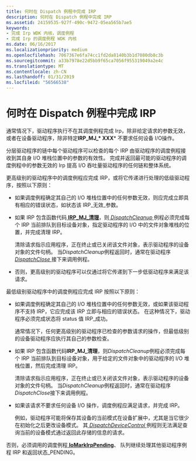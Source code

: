 ```yaml
---
title: 何时在 Dispatch 例程中完成 IRP
description: 何时在 Dispatch 例程中完成 IRP
ms.assetid: 24159535-927f-490c-9472-05ea565b7ae5
keywords:
- 完成 Irp WDK 内核，调度例程
- 完成 Irp 的调度例程 WDK 内核
ms.date: 06/16/2017
ms.localizationpriority: medium
ms.openlocfilehash: 7067367e6fa74cc1fd2da8140b3b1d7080db8c3b
ms.sourcegitcommit: a33b7978e22d5bb9f65ca7056f955319049a2e4c
ms.translationtype: MT
ms.contentlocale: zh-CN
ms.lasthandoff: 01/31/2019
ms.locfileid: "56566538"
---
```

# <a name="when-to-complete-an-irp-in-a-dispatch-routine"></a>何时在 Dispatch 例程中完成 IRP





通常情况下，驱动程序执行不在其调度例程完成 Irp，除非给定请求的参数无效，或者在设备驱动程序，除非特定**IRP\_MJ\_* XXX*** 不要求任何设备 I/O操作。

分层驱动程序的链中每个驱动程序可以检查的每个 IRP 由驱动程序的调度例程接收到其自身 I/O 堆栈位置中的参数的有效性。 完成并返回最可能的驱动程序的调度例程中的参数无效的 Irp 提高 I/O 吞吐量驱动程序的任何链和整体系统。

更高级别的驱动程序中的调度例程应完成 IRP，或将它传递进行处理的低级驱动程序，按照以下原则：

-   如果调度例程确定其自己的 I/O 堆栈位置中的任何参数无效，则应完成立即具有相应的错误状态，如状态该 IRP\_无效\_参数。

-   如果 IRP 包含函数代码[ **IRP\_MJ\_清理**](https://msdn.microsoft.com/library/windows/hardware/ff550718)，则[ *DispatchCleanup* ](https://docs.microsoft.com/windows-hardware/drivers/ddi/content/wdm/nc-wdm-driver_dispatch)例程必须完成每个 IRP 当前排队到目标设备对象，指定驱动程序的 I/O 中的文件对象堆栈的位置，并完成清理 IRP。

    清除请求指示应用程序，正在终止或已关闭该文件对象，表示驱动程序的设备对象的文件句柄。 当*DispatchCleanup*例程返回时，通常在驱动程序[ *DispatchClose* ](https://docs.microsoft.com/windows-hardware/drivers/ddi/content/wdm/nc-wdm-driver_dispatch)接下来调用例程。

-   否则，更高级别的驱动程序可以仅通过将它传递到下一步低驱动程序来满足该请求。

最低级别驱动程序中的调度例程应完成 IRP 按照以下原则：

-   如果调度例程确定其自己的 I/O 堆栈位置中的任何参数无效，或如果该驱动程序不支持 IRP，它应完成该 IRP 立即与相应的错误状态。 在这种情况下，驱动程序必须完成状态将 status 值 IRP\_成功。

    通常情况下，任何更高级别的驱动程序已检查的参数请求的操作，但最低级别的设备驱动程序应执行其自己的参数检查。

-   如果 IRP 包含函数代码**IRP\_MJ\_清理**，则*DispatchCleanup*例程必须完成每个 IRP 当前排队到目标设备对象，用于给定的文件对象中的驱动程序的 I/O 堆栈位置，然后完成清理 IRP。

    清除请求指示应用程序，正在终止或已关闭该文件对象，表示驱动程序的设备对象的文件句柄。 当*DispatchCleanup*例程返回时，通常在驱动程序*DispatchClose*接下来调用例程。

-   如果该请求不要求任何设备 I/O 操作，调度例程应满足请求，并完成 IRP。

    例如，驱动程序可能将保存其设备的当前模式在设备扩展中，尤其是当它很少在初始化之后更改设备模式。 其[ *DispatchDeviceControl* ](https://docs.microsoft.com/windows-hardware/drivers/ddi/content/wdm/nc-wdm-driver_dispatch)例程则无法满足查询当前的设备模式通过返回此存储的信息的请求。

否则，必须调用的调度例程[ **IoMarkIrpPending**](https://msdn.microsoft.com/library/windows/hardware/ff549422)、 队列继续处理其他驱动程序例程 IRP 和返回状态\_PENDING。

 

 




